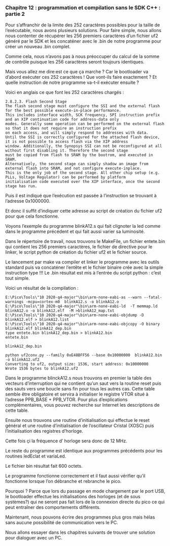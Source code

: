 ### Chapitre 12 : programmation et compilation sans le SDK C++ : partie 2

Pour s’affranchir de la limite des 252 caractères possibles pour la taille de l’exécutable, nous avons plusieurs solutions. Pour faire simple, nous allons nous contenter de récupérer les 256 premiers caractères d’un fichier uf2 généré par le SDK  et les concaténer avec le .bin de notre programme pour créer un nouveau .bin complet.

Comme cela, nous n’avons pas à nous préoccuper du calcul de la somme de contrôle puisque les 256 caractères seront toujours identiques. 

Mais vous allez me dire:est ce que ça marche ? Car le bootloader va d’abord exécuter ces 252 caractères !  Que vont-ils faire exactement ? Et quelle instruction de notre programme va-t-il exécuter ensuite ?

Voici en anglais ce que font les 252 caractères chargés :
```
2.8.2.3. Flash Second Stage
The flash second stage must configure the SSI and the external flash for the best possible execute-in-place performance.
This includes interface width, SCK frequency, SPI instruction prefix and an XIP continuation code for address-data only
modes. Generally some operation can be performed on the external flash so that it does not require an instruction prefix
on each access, and will simply respond to addresses with data.
Until the SSI is correctly configured for the attached flash device, it is not possible to access flash via the XIP address
window. Additionally, the Synopsys SSI can not be reconfigured at all without first disabling it. Therefore the second stage
must be copied from flash to SRAM by the bootrom, and executed in SRAM.
Alternatively, the second stage can simply shadow an image from external flash into SRAM, and not configure execute-inplace.
This is the only job of the second stage. All other chip setup (e.g. PLLs, Voltage Regulator) can be performed by platform
initialisation code executed over the XIP interface, once the second stage has run.
```

Puis il est indiqué que l’exécution est passée à l’instruction se trouvant à l’adresse 0x1000000.

Et donc il suffit d’indiquer cette adresse au script de création du fichier uf2 pour que cela fonctionne.

Voyons l’exemple du programme blinkA12.s  qui fait clignoter la led comme dans le programme précédent et qui fait aussi varier sa luminosité.

Dans le répertoire de travail, nous trouvons le MakeFile, un fichier entete.bin qui contient les 256 premiers caractères, le fichier de directive pour le linker, le script python de création du fichier uf2 et le fichier source.

Le lancement par make va compiler et linker le programme avec les outils standard puis va concaténer l’entête et le fichier binaire crée avec la simple instruction type !!!
Le .bin résultat est mis à l’entrée du script python : c’est tout simple.

Voici un résultat de la compilation :
```
E:\Pico\Tools\"10 2020-q4-major"\bin\arm-none-eabi-as --warn --fatal-warnings -mcpu=cortex-m0  blinkA12.s -o blinkA12.o
E:\Pico\Tools\"10 2020-q4-major"\bin\arm-none-eabi-ld  -T memmap.ld  blinkA12.o -o blinkA12.elf  -M >blinkA12_map.txt
E:\Pico\Tools\"10 2020-q4-major"\bin\arm-none-eabi-objdump -D blinkA12.elf > blinkA12.list
E:\Pico\Tools\"10 2020-q4-major"\bin\arm-none-eabi-objcopy -O binary blinkA12.elf blinkA12_dep.bin
type entete.bin blinkA12_dep.bin > blinkA12.bin
entete.bin

blinkA12_dep.bin

python uf2conv.py --family 0xE48BFF56 --base 0x10000000  blinkA12.bin -o blinkA12.uf2
Converting to uf2, output size: 1536, start address: 0x10000000
Wrote 1536 bytes to blinkA12.uf2
```

Dans le programme blinckA12.s nous trouvons en premier la table des vecteurs d’interruption qui ne contient qu’un saut vers la routine reset puis des sauts vers une boucle sans fin pour tous les autres cas. Cette table semble être obligatoire et servira à initialiser le registre VTOR situé à l’adresse PPB_BASE + PPB_VTOR. 
Pour plus d’explications complémentaires, vous pouvez recherche sur Internet les descriptions de cette table.

Ensuite nous trouvons une routine d’initialisation qui effectue le reset général et une routine d’initialisation de l’oscillateur Cristal (XOSC) puis l’initialisation des registres d’horloge.

Cette fois çi la fréquence d’ horloge sera donc de 12 MHz.

Le reste du programme est identique aux programmes précédents pour les routines ledEclat et variaLed.

Le fichier bin résultat fait 600 octets.

Le programme fonctionne correctement et il faut aussi vérifier qu’il fonctionne lorsque l’on débranche et rebranche le pico. 

Pourquoi ?   Parce que lors du passage en mode chargement par le port USB, le bootloader effectue les initialisations des horloges (et de sous systèmes?) qui ne seront pas fait lors de la connexion directe du pico ce qui peut entraîner des comportements différents.

Maintenant, nous pouvons écrire des programmes plus gros mais hélas sans aucune possibilité de communication vers le PC.

Nous allons essayer dans les chapitres suivants de trouver une solution pour dialoguer avec un PC.
